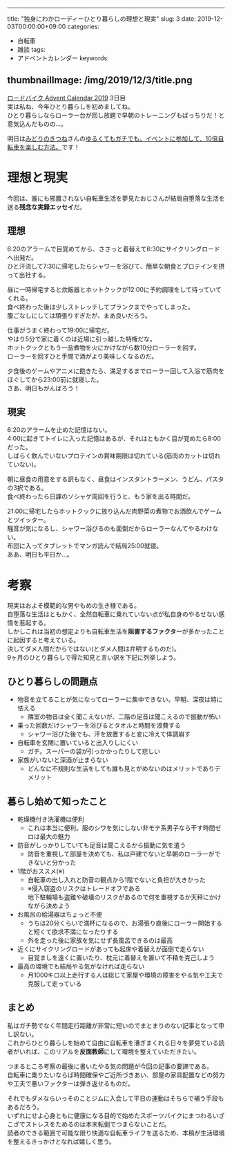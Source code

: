 
---
title: "独身にわかローディーひとり暮らしの理想と現実"
slug: 3
date: 2019-12-03T00:00:00+09:00
categories:
- 自転車
- 雑談
tags:
- アドベントカレンダー
keywords:

thumbnailImage: /img/2019/12/3/title.png
---

[ロードバイク Advent Calendar 2019](https://adventar.org/calendars/4172) 3日目  
実は私ね、今年ひとり暮らしを初めましてね。  
ひとり暮らしならローラー台が回し放題で早朝のトレーニングもばっちりだ！と意気込んだものの…。  
  
明日は[みどりのきつね](https://twitter.com/oage_on_fox)さんの[ゆるくてもガチでも。イベントに参加して、10倍自転車を楽しむ方法。](https://note.com/oagefox/n/n1a7ce6554cbb)です！  
  
<!--more-->

# 理想と現実

今回は、誰にも邪魔されない自転車生活を夢見たおじさんが結局自堕落な生活を送る**残念な実録エッセイ**だ。

## 理想

6:20のアラームで目覚めてから、ささっと着替えて6:30にサイクリングロードへ出発だ。  
ひと汗流して7:30に帰宅したらシャワーを浴びて、簡単な朝食とプロテインを摂って出社する。  
  
昼に一時帰宅すると炊飯器とホットクックが12:00に予約調理をして待っていてくれる。  
食べ終わった後は少しストレッチしてプランクまでやってしまった。  
腹ごなしにしては頑張りすぎたが、まあ良いだろう。  
   
仕事がうまく終わって19:00に帰宅だ。  
やはり5分で家に着くのは近場に引っ越した特権だな。  
ホットクックともう一品煮物を火にかけながら数10分ローラーを回す。  
ローラーを回すひと手間で酒がより美味しくなるのだ。  
  
夕食後のゲームやアニメに飽きたら、満足するまでローラー回して入浴で筋肉をほぐしてから23:00前に就寝した。  
さあ、明日もがんばろう！

## 現実

6:20のアラームを止めた記憶はない。  
4:00に起きてトイレに入った記憶はあるが、それはともかく目が覚めたら8:00だった。  
しばらく飲んでいないプロテインの賞味期限は切れている(筋肉のカットは切れていない)。  

朝に昼食の用意をする訳もなく、昼食はインスタントラーメン、うどん、パスタの3択である。  
食べ終わったら日課のソシャゲ周回を行うと、もう家を出る時間だ。  
  
21:00に帰宅したらホットクックに放り込んだ肉野菜の煮物でお酒飲んでゲームとツイッター。  
騒音が気になるし、シャワー浴びるのも面倒だからローラーなんてやるわけない。  
布団に入ってタブレットでマンガ読んで結局25:00就寝。  
ああ、明日も平日か…。

# 考察

現実はおよそ模範的な男やもめの生き様である。  
自堕落な生活はともかく、全然自転車に乗れていない点が私自身のやるせない感情を惹起する。  
しかしこれは当初の想定よりも自転車生活を**阻害するファクター**が多かったことに起因すると考えている。  
決してダメ人間だからではない(とダメ人間は弁明するものだ)。  
9ヶ月のひとり暮らしで得た知見と言い訳を下記に列挙しよう。

## ひとり暮らしの問題点

+ 物音を立てることが気になってローラーに集中できない。早朝、深夜は特に怯える
  - 隣室の物音は全く聞こえないが、二階の足音は聞こえるので振動が怖い
+ 乗った回数だけシャワーを浴びるとタオルと時間を浪費する
  - シャワー浴びた後でも、汗を放置すると変に冷えて体調崩す
+ 自転車を玄関に置いていると出入りしにくい
  - ガチ。スーパーの袋が引っかかったりして悲しい
+ 家族がいないと深酒が止まらない
  - どんなに不規則な生活をしても誰も見とがめないのはメリットでありデメリット

## 暮らし始めて知ったこと

+ 乾燥機付き洗濯機は便利
  - これは本当に便利。服のシワを気にしない非モテ系男子なら干す時間ゼロは最大の魅力
+ 防音がしっかりしていても足音は聞こえるから振動に気を遣う
  - 防音を重視して部屋を決めても、私は戸建でないと早朝のローラーができないと分かった
+ 1階がおススメ(※)
  - 自転車の出し入れと防音の観点から1階でないと負担が大きかった
  - ※侵入窃盗のリスクはトレードオフである  
  地下駐輪場も盗難や破壊のリスクがあるので何を重視するか天秤にかけながら決めよう
+ お風呂の給湯器はちょっと不便
  - うちは20分くらいで満杯になるので、お湯張り直後にローラー開始すると短くて欲求不満になったりする
  - 外を走った後に家族を気にせず長風呂できるのは最高
+ 近くにサイクリングロードがあっても起床や着替えが面倒で走らない
  - 目覚ましを遠くに置いたり、枕元に着替えを置いて不精を克己しよう
+ 最高の環境でも結局<ssr>やる気</ssr>がなければ走らない
  - 月1000キロ以上走行する人は総じて家屋や環境の障害をやる気や工夫で克服して走っている

## まとめ

私はガチ勢でなく年間走行距離が非常に短いのでまとまりのない記事となって申し訳ない。  
これからひとり暮らしを始めて自由に自転車を漕ぎまくれる日々を夢見ている読者がいれば、このリアルを**反面教師**にして環境を整えていただきたい。  
  
つまるところ考察の最後に書いたやる気の問題が今回の記事の要諦である。  
自転車に乗りたいならば時間確保やご近所づきあい、部屋の家具配置などの努力や工夫で悪いファクターは弾き返せるものだ。  
  
それでもダメならいっそのことジムに入会して平日の運動はそちらで補う手段もあるだろう。  
いずれにせよ心身ともに健康になる目的で始めたスポーツバイクにまつわるいざこざでストレスをためるのは本末転倒でつまらないことだ。  
読者のできる範囲で可能な限り快適な自転車ライフを送るため、本稿が生活環境を整えるきっかけとなれば嬉しく思う。